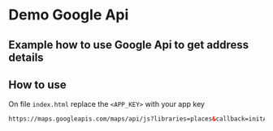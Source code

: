 # Demo Google Api
## Example how to use Google Api to get address details


## How to use
On file `index.html` replace the `<APP_KEY>` with your app key
```html
https://maps.googleapis.com/maps/api/js?libraries=places&callback=initAutocomplete&key=<APP_KEY>
```
